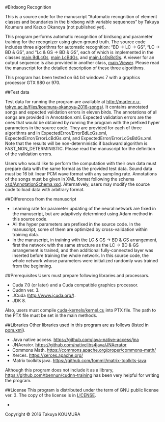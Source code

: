 #Birdsong Recognition

This is a source code for the manuscript “Automatic recognition of element classes and boundaries in the birdsong with variable sequences” by Takuya Koumura and Kazuo Okanoya (not published yet).

This program performs automatic recognition of birdsong and parameter training for the recognizer using given ground truth. The source code includes three algorithms for automatic recognition: “BD -> LC -> GS”, “LC -> BD & GS”, and “Lc & GS -> BD & GS”, each of which is implemented in the classes [main.BdLcGs](birdsong-recognition/src/main/BdLcGs.java), [main.LcBdGs](birdsong-recognition/src/main/LcBdGs.java), and [main.LcGsBdGs](birdsong-recognition/src/main/LcGsBdGs.java). A viewer for an output sequence is also provided in another class, [main.Viewer](birdsong-recognition/src/main/Viewer.java). Please read the manuscript for the detailed description of these three algorithms.

This program has been tested on 64 bit windows 7 with a graphics processor GTX 980 or 970.

##Test data

Test data for running the program are available at http://marler.c.u-tokyo.ac.jp/files/koumura-okanoya-2016-songs/. It contains annotated songs and expected validation errors in eleven birds. The annotations of all songs are provided in Annotation.xml. Expected validation errors are the ones that would be obtained by running the program with the prefixed hyper parameters in the source code. They are provided for each of three algorithms and in ExpectedError/ErrorBdLcGs.xml, ExpectedError/ErrorLcBdGs.xml, and ExpectedError/ErrorLcGsBdGs.xml. Note that the results will be non-deterministic if backward algorithm is FAST_NON_DETERMINISTIC. Please read the manuscript for the definition of the validation errors.

Users who would like to perform the computation with their own data must prepare data with the same format as the provided test data. Sound data must be 16 bit linear PCM wave format with any sampling rate. Annotations of the songs must be given in XML format following the schema [xsd/AnnotationSchema.xsd](xsd/AnnotationSchema.xsd). Alternatively, users may modify the source code to load data with arbitrary format.

##Differences from the manuscript

+ Learning rate for parameter updating of the neural network are fixed in the manuscript, but are adaptively determined using Adam method in this source code.
+ All the hyper parameters are prefixed in the source code. In the manuscript, some of them are optimized by cross-validation within training data.
+ In the manuscript, in training with the LC & GS -> BD & GS arrangement, first the network with the same structure as the LC -> BD & GS arrangement is trained, and then additional fully-connected layer was inserted before training the whole network. In this source code, the whole network whose parameters were initialized randomly was trained from the beginning.

##Prerequisites
Users must prepare following libraries and processors.
+ Cuda 7.0 (or later) and a Cuda compatible graphics processor.
+ Cudnn ver. 3.
+ JCuda (http://www.jcuda.org/).
+ JDK 8.

Also, users must compile [cuda-kernels/kernel.cu](cuda-kernels/kernel.cu) into PTX file. The path to the PTX file must be set in the main methods.

##Libraries
Other libraries used in this program are as follows (listed in [pom.xml](birdsong-recognition/pom.xml)).
+ Java native access.
https://github.com/java-native-access/jna
+ JNAerator.
https://github.com/nativelibs4java/JNAerator
+ Commons Math.
https://commons.apache.org/proper/commons-math/
+ Xerces.
https://xerces.apache.org/
+ Matrix toolkits java.
https://github.com/fommil/matrix-toolkits-java

Although this program does not include it as a library, https://github.com/tbennun/cudnn-training has been very helpful for writing the program.

##License
This program is distributed under the term of GNU public license ver. 3. The copy of the license is in  [LICENSE](LICENSE).

-
Copyright &copy; 2016 Takuya KOUMURA
